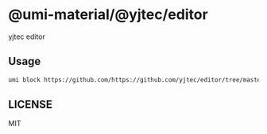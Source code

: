 # @umi-material/@yjtec/editor

yjtec editor

## Usage

```sh
umi block https://github.com/https://github.com/yjtec/editor/tree/master/@yjtec/editor
```

## LICENSE

MIT
